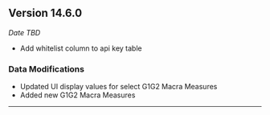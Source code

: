 
## Version 14.6.0
_Date TBD_

* Add whitelist column to api key table

### Data Modifications
* Updated UI display values for select G1G2 Macra Measures
* Added new G1G2 Macra Measures

---

